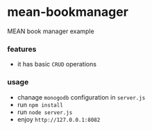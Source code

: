 mean-bookmanager
==================

MEAN book manager example

### features
* it has basic `CRUD` operations

### usage
* chanage `monogodb` configuration in `server.js`
* run `npm install`
* run `node server.js`
* enjoy `http://127.0.0.1:8082`
